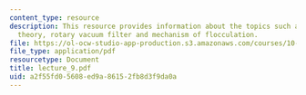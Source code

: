 ```yaml
---
content_type: resource
description: This resource provides information about the topics such as filtration
  theory, rotary vacuum filter and mechanism of flocculation.
file: https://ol-ocw-studio-app-production.s3.amazonaws.com/courses/10-445-separation-processes-for-biochemical-products-summer-2005/a2f55fd05608ed9a86152fb8d3f9da0a_lecture_9.pdf
file_type: application/pdf
resourcetype: Document
title: lecture_9.pdf
uid: a2f55fd0-5608-ed9a-8615-2fb8d3f9da0a
---
```


